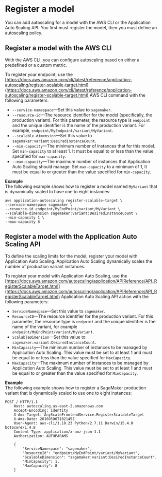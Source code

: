 # Register a model<a name="endpoint-auto-scaling-add-policy"></a>

You can add autoscaling for a model with the AWS CLI or the Application Auto Scaling API\. You first must register the model, then you must define an autoscaling policy\.

## Register a model with the AWS CLI<a name="endpoint-auto-scaling-add-cli"></a>

With the AWS CLI, you can configure autoscaling based on either a predefined or a custom metric\.

To register your endpoint, use the [https://docs.aws.amazon.com/cli/latest/reference/application-autoscaling/register-scalable-target.html](https://docs.aws.amazon.com/cli/latest/reference/application-autoscaling/register-scalable-target.html) AWS CLI command with the following parameters:
+ `--service-namespace`—Set this value to `sagemaker`\.
+ `--resource-id`—The resource identifier for the model \(specifically, the production variant\)\. For this parameter, the resource type is `endpoint` and the unique identifier is the name of the production variant\. For example, `endpoint/MyEndpoint/variant/MyVariant`\.
+ `--scalable-dimension`—Set this value to `sagemaker:variant:DesiredInstanceCount`\.
+ `--min-capacity`—The minimum number of instances that for this model\. Set `min-capacity` to at least 1\. It must be equal to or less than the value specified for `max-capacity`\.
+ `--max-capacity`—The maximum number of instances that Application Auto Scaling should manage\. Set `max-capacity` to a minimum of 1, It must be equal to or greater than the value specified for `min-capacity`\.

**Example**  
The following example shows how to register a model named `MyVariant` that is dynamically scaled to have one to eight instances:  

```
aws application-autoscaling register-scalable-target \
--service-namespace sagemaker \
--resource-id endpoint/MyEndPoint/variant/MyVariant \
--scalable-dimension sagemaker:variant:DesiredInstanceCount \
--min-capacity 1 \
--max-capacity 8
```

## Register a model with the Application Auto Scaling API<a name="endpoint-auto-scaling-add-api"></a>

To define the scaling limits for the model, register your model with Application Auto Scaling\. Application Auto Scaling dynamically scales the number of production variant instances\.

To register your model with Application Auto Scaling, use the [https://docs.aws.amazon.com/autoscaling/application/APIReference/API_RegisterScalableTarget.html](https://docs.aws.amazon.com/autoscaling/application/APIReference/API_RegisterScalableTarget.html) Application Auto Scaling API action with the following parameters:
+ `ServiceNamespace`—Set this value to `sagemaker`\.
+ `ResourceID`—The resource identifier for the production variant\. For this parameter, the resource type is `endpoint` and the unique identifier is the name of the variant, for example `endpoint/MyEndPoint/variant/MyVariant`\.
+ `ScalableDimension`—Set this value to `sagemaker:variant:DesiredInstanceCount`\.
+ `MinCapacity`—The minimum number of instances to be managed by Application Auto Scaling\. This value must be set to at least 1 and must be equal to or less than the value specified for `MaxCapacity`\.
+ `MaxCapacity`—The maximum number of instances to be managed by Application Auto Scaling\. This value must be set to at least 1 and must be equal to or greater than the value specified for `MinCapacity`\.

**Example**  
The following example shows how to register a SageMaker production variant that is dynamically scaled to use one to eight instances:   

```
POST / HTTP/1.1
    Host: autoscaling.us-east-2.amazonaws.com
    Accept-Encoding: identity
    X-Amz-Target: AnyScaleFrontendService.RegisterScalableTarget
    X-Amz-Date: 20160506T182145Z
    User-Agent: aws-cli/1.10.23 Python/2.7.11 Darwin/15.4.0 botocore/1.4.8
    Content-Type: application/x-amz-json-1.1
    Authorization: AUTHPARAMS

    {
        "ServiceNamespace": "sagemaker",
        "ResourceId": "endpoint/MyEndPoint/variant/MyVariant",
        "ScalableDimension": "sagemaker:variant:DesiredInstanceCount",
        "MinCapacity": 1,
        "MaxCapacity": 8
    }
```